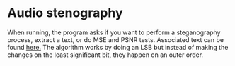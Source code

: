 # Audio stenography
When running, the program asks if you want to perform a steganography process, extract a text, or do MSE and PSNR tests.
Associated text can be found [here.](https://www.overleaf.com/read/wyghzytcyjhd)
The algorithm works by doing an LSB but instead of making the changes on the least significant bit, they happen on an outer order.

